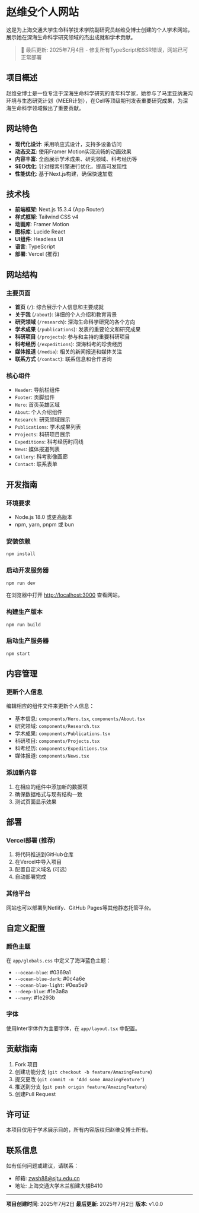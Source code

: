 # 赵维殳个人网站

这是为上海交通大学生命科学技术学院副研究员赵维殳博士创建的个人学术网站，展示她在深海生命科学研究领域的杰出成就和学术贡献。

> 🚀 最后更新: 2025年7月4日 - 修复所有TypeScript和SSR错误，网站已可正常部署

## 项目概述

赵维殳博士是一位专注于深海生命科学研究的青年科学家，她参与了马里亚纳海沟环境与生态研究计划（MEER计划），在Cell等顶级期刊发表重要研究成果，为深海生命科学领域做出了重要贡献。

## 网站特色

- **现代化设计**: 采用响应式设计，支持多设备访问
- **动态交互**: 使用Framer Motion实现流畅的动画效果
- **内容丰富**: 全面展示学术成果、研究领域、科考经历等
- **SEO优化**: 针对搜索引擎进行优化，提高可发现性
- **性能优化**: 基于Next.js构建，确保快速加载

## 技术栈

- **前端框架**: Next.js 15.3.4 (App Router)
- **样式框架**: Tailwind CSS v4
- **动画库**: Framer Motion
- **图标库**: Lucide React
- **UI组件**: Headless UI
- **语言**: TypeScript
- **部署**: Vercel (推荐)

## 网站结构

### 主要页面
- **首页** (`/`): 综合展示个人信息和主要成就
- **关于我** (`/about`): 详细的个人介绍和教育背景
- **研究领域** (`/research`): 深海生命科学研究的各个方向
- **学术成果** (`/publications`): 发表的重要论文和研究成果
- **科研项目** (`/projects`): 参与和主持的重要科研项目
- **科考经历** (`/expeditions`): 深海科考的珍贵经历
- **媒体报道** (`/media`): 相关的新闻报道和媒体关注
- **联系方式** (`/contact`): 联系信息和合作咨询

### 核心组件
- `Header`: 导航栏组件
- `Footer`: 页脚组件
- `Hero`: 首页英雄区域
- `About`: 个人介绍组件
- `Research`: 研究领域展示
- `Publications`: 学术成果列表
- `Projects`: 科研项目展示
- `Expeditions`: 科考经历时间线
- `News`: 媒体报道列表
- `Gallery`: 科考影像画廊
- `Contact`: 联系表单

## 开发指南

### 环境要求
- Node.js 18.0 或更高版本
- npm, yarn, pnpm 或 bun

### 安装依赖
```bash
npm install
```

### 启动开发服务器
```bash
npm run dev
```

在浏览器中打开 [http://localhost:3000](http://localhost:3000) 查看网站。

### 构建生产版本
```bash
npm run build
```

### 启动生产服务器
```bash
npm start
```

## 内容管理

### 更新个人信息
编辑相应的组件文件来更新个人信息：
- 基本信息: `components/Hero.tsx`, `components/About.tsx`
- 研究领域: `components/Research.tsx`
- 学术成果: `components/Publications.tsx`
- 科研项目: `components/Projects.tsx`
- 科考经历: `components/Expeditions.tsx`
- 媒体报道: `components/News.tsx`

### 添加新内容
1. 在相应的组件中添加新的数据项
2. 确保数据格式与现有结构一致
3. 测试页面显示效果

## 部署

### Vercel部署 (推荐)
1. 将代码推送到GitHub仓库
2. 在Vercel中导入项目
3. 配置自定义域名 (可选)
4. 自动部署完成

### 其他平台
网站也可以部署到Netlify、GitHub Pages等其他静态托管平台。

## 自定义配置

### 颜色主题
在 `app/globals.css` 中定义了海洋蓝色主题：
- `--ocean-blue`: #0369a1
- `--ocean-blue-dark`: #0c4a6e
- `--ocean-blue-light`: #0ea5e9
- `--deep-blue`: #1e3a8a
- `--navy`: #1e293b

### 字体
使用Inter字体作为主要字体，在 `app/layout.tsx` 中配置。

## 贡献指南

1. Fork 项目
2. 创建功能分支 (`git checkout -b feature/AmazingFeature`)
3. 提交更改 (`git commit -m 'Add some AmazingFeature'`)
4. 推送到分支 (`git push origin feature/AmazingFeature`)
5. 创建Pull Request

## 许可证

本项目仅用于学术展示目的，所有内容版权归赵维殳博士所有。

## 联系信息

如有任何问题或建议，请联系：
- 邮箱: zwsh88@sjtu.edu.cn
- 地址: 上海交通大学木兰船建大楼B410

---

**项目创建时间**: 2025年7月2日
**最后更新**: 2025年7月2日
**版本**: v1.0.0
